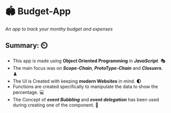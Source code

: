 # :stadium: Budget-App
*An app to track your monthy budget and expenses*

## Summary: :timer_clock:

* This app is made using **Object Oriented Programming** in ***JavaScript***. :performing_arts:
* The main focus was on ***Scope-Chain***, ***ProtoType-Chain*** and ***Closuers***. :chess_pawn:
* The UI is Created with keeping **modern Websites** in mind. **:first_quarter_moon:**
* Functions are created specifically to manipulate the data to show the percentage. :computer:
* The Concept of ***event Bubbling*** and ***event delegation*** has been used during creating one of the component. :red_envelope:
